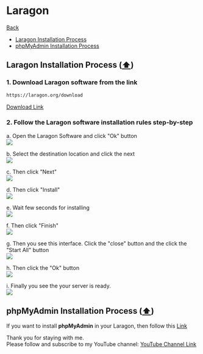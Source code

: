 # Laragon

[Back](./..)

- [Laragon Installation Process](#laragon-installation-process-%EF%B8%8F)
- [phpMyAdmin Installation Process](#phpmyadmin-installation-process-%EF%B8%8F)

## Laragon Installation Process ([⬆️](#laragon))
### 1. Download Laragon software from the link

```sh
https://laragon.org/download
```

[Download Link](https://laragon.org/download)

### 2. Follow the Laragon software installation rules step-by-step
a. Open the Laragon Software and click "Ok" button<br>
<img src="./LaragonImage/laragon_1.png">

b. Select the destination location and click the next<br>
<img src="./LaragonImage/laragon_2.png">

c. Then click "Next"<br>
<img src="./LaragonImage/laragon_3.png">

d. Then click "Install"<br>
<img src="./LaragonImage/laragon_4.png">

e. Wait few seconds for installing<br>
<img src="./LaragonImage/laragon_5.png">

f. Then click "Finish"<br>
<img src="./LaragonImage/laragon_6.png">

g. Then you see this interface. Click the "close" button and the click the "Start All" button<br>
<img src="./LaragonImage/laragon_7.png">

h. Then click the "Ok" button<br>
<img src="./LaragonImage/laragon_8.png">

i. Finally you see the your server is ready.<br>
<img src="./LaragonImage/laragon_9.png">

## phpMyAdmin Installation Process ([⬆️](#laragon))
If you want to install **phpMyAdmin** in your Laragon, then follow this [Link](./../phpMyAdmin/README.md)

Thank you for staying with me.  
Please follow and subscribe to my YouTube channel: [YouTube Channel Link](https://www.youtube.com/@MirzaMdGolamNabi)


